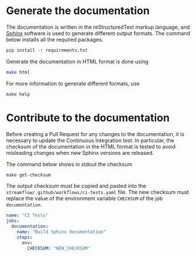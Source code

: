 # Generate the documentation
The documentation is written in the reStructuredText markup language, and [Sphinx](https://www.sphinx-doc.org/en/master/) software is used to generate different output formats. The command below installs all the required packages.
```bash
pip install -r requirements.txt
```

Generate the documentation in HTML format is done using
```bash
make html
```

For more information to generate different formats, use
```bash
make help
```


# Contribute to the documentation

Before creating a Pull Request for any changes to the documentation, it is necessary to update the Continuous Integration test.
In particular, the checksum of the documentation in the HTML format is tested to avoid misleading changes when new Sphinx versions are released.

The command below shows in stdout the checksum
```bash
make get-checksum
```

The output checksum must be copied and pasted into the `streamflow/.github/workflows/ci-tests.yaml` file.
The new checksum must replace the value of the environment variable `CHECKSUM` of the job `documentation`.
```yaml
name: "CI Tests"
jobs:
  documentation:
    name: "Build Sphinx documentation"
    steps:
      env:
        CHECKSUM: "NEW_CHECKSUM"
```
